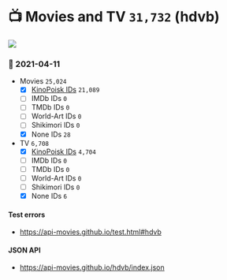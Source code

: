 # :tv: Movies and TV `31,732` (hdvb)

<a href="https://API-Movies.github.io"><img src="https://API-Movies.github.io/banner.png?cache"></a>

### :date: 2021-04-11
- Movies `25,024`
  - [x] <a href="https://API-Movies.github.io/hdvb/movie_kinopoisk_ids.json">KinoPoisk IDs</a> `21,089`
  - [ ] IMDb IDs `0`
  - [ ] TMDb IDs `0`
  - [ ] World-Art IDs `0`
  - [ ] Shikimori IDs `0`
  - [x] None IDs `28`
- TV `6,708`
  - [x] <a href="https://API-Movies.github.io/hdvb/tv_kinopoisk_ids.json">KinoPoisk IDs</a> `4,704`
  - [ ] IMDb IDs `0`
  - [ ] TMDb IDs `0`
  - [ ] World-Art IDs `0`
  - [ ] Shikimori IDs `0`
  - [x] None IDs `6`
#### Test errors
- <a href='https://api-movies.github.io/test.html#hdvb'>https://api-movies.github.io/test.html#hdvb</a>
#### JSON API
- <a href='https://api-movies.github.io/hdvb/index.json'>https://api-movies.github.io/hdvb/index.json</a>
